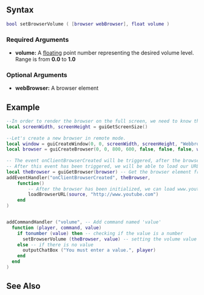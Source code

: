 Syntax
------

``` lua
bool setBrowserVolume ( [browser webBrowser], float volume )
```

### Required Arguments

-   **volume:** A [floating](/docs/float.md "wikilink") point number representing the desired volume level. Range is from **0.0** to **1.0**

### Optional Arguments

-   **webBrowser:** A browser element

Example
-------

``` lua
--In order to render the browser on the full screen, we need to know the dimensions.
local screenWidth, screenHeight = guiGetScreenSize()
 
--Let's create a new browser in remote mode.
local window = guiCreateWindow(0, 0, screenWidth, screenHeight, "Webbrowser", false)
local browser = guiCreateBrowser(0, 0, 800, 600, false, false, false, window)
 
-- The event onClientBrowserCreated will be triggered, after the browser has been initialized.
-- After this event has been triggered, we will be able to load our URL
local theBrowser = guiGetBrowser(browser) -- Get the browser element from gui-browser
addEventHandler("onClientBrowserCreated", theBrowser, 
    function()
        -- After the browser has been initialized, we can load www.youtube.com
        loadBrowserURL(source, "http://www.youtube.com")
    end
)


addCommandHandler ("volume", -- Add command named 'value'
  function (player, command, value)
    if tonumber (value) then -- checking if the value is a number
      setBrowserVolume (theBrowser, value) -- setting the volume value
    else -- if there is no value
      outputChatBox ("You must enter a value.", player)
    end
  end
)
```

See Also
--------
